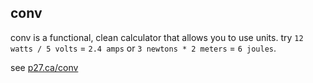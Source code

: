 ## conv
conv is a functional, clean calculator that allows you to use units. try `12 watts / 5 volts` = `2.4 amps` or `3 newtons * 2 meters` = `6 joules`.

see [p27.ca/conv](https://p27.ca/conv)


